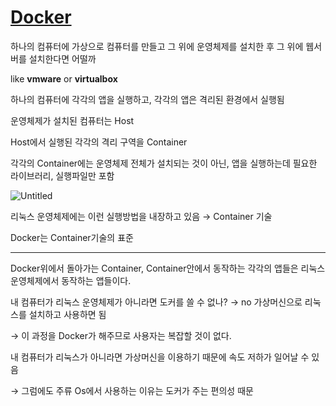 # [Docker](https://lhseunge.oopy.io/9f54e03d-701f-46c9-954d-d7bc5e7f8180)

하나의 컴퓨터에 가상으로 컴퓨터를 만들고 그 위에 운영체제를 설치한 후 그 위에 웹서버를 설치한다면 어떨까

like **vmware** or **virtualbox**

하나의 컴퓨터에 각각의 앱을 실행하고, 각각의 앱은 격리된 환경에서 실행됨

운영체제가 설치된 컴퓨터는 Host 

Host에서 실행된 각각의 격리 구역을 Container

각각의 Container에는 운영체제 전체가 설치되는 것이 아닌, 
앱을 실행하는데 필요한 라이브러리, 실행파일만 포함

![Untitled](https://prod-files-secure.s3.us-west-2.amazonaws.com/3b7f15ab-70ad-4846-9d78-be18878b5470/00876e81-3a13-4dca-8cd1-73999c996a07/Untitled.png)

리눅스 운영체제에는 이런 실행방법을 내장하고 있음 → Container 기술

Docker는 Container기술의 표준

---

Docker위에서 돌아가는 Container, Container안에서 동작하는 각각의 앱들은 리눅스 운영체제에서 동작하는 앱들이다.

내 컴퓨터가 리눅스 운영체제가 아니라면 도커를 쓸 수 없나? → no 가상머신으로 리눅스를 설치하고 사용하면 됨

→ 이 과정을 Docker가 해주므로 사용자는 복잡할 것이 없다.

내 컴퓨터가 리눅스가 아니라면 가상머신을 이용하기 때문에 속도 저하가 일어날 수 있음

→ 그럼에도 주류 Os에서 사용하는 이유는 도커가 주는 편의성 때문

